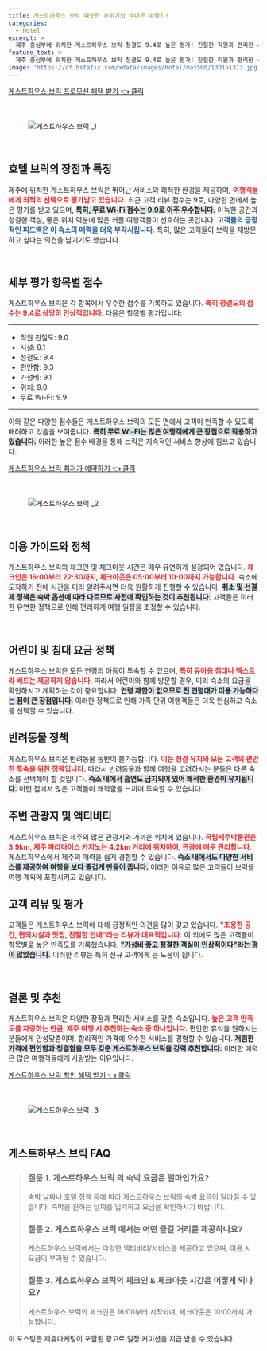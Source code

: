 ```yaml
---
title: 게스트하우스 브릭 따뜻한 분위기의 색다른 여행지!
categories:
  - Hotel
excerpt: >
  제주 중심부에 위치한 게스트하우스 브릭 청결도 9.4로 높은 평가! 친절한 직원과 편리한 시설로 만족감 넘치는 스테이를 경험해보세요. 가성비 최고 다시 찾고 싶은 곳!
feature_text: >
  제주 중심부에 위치한 게스트하우스 브릭 청결도 9.4로 높은 평가! 친절한 직원과 편리한 시설로 만족감 넘치는 스테이를 경험해보세요. 가성비 최고 다시 찾고 싶은 곳!
image: 'https://cf.bstatic.com/xdata/images/hotel/max500/130151313.jpg?k=d7c2d9a5f56c56d0f3e848ebaf2cb55d44303a452788422ee8066752b7965531&o=&hp=1'
---
```


<p><a class="modoo-button" href="https://tinyurl.com/24w5rq8u" rel="nofollow noopener">게스트하우스 브릭  프로모션 혜택 받기 👈 클릭</a></p><br/>
<figure class="image"><img alt="게스트하우스 브릭 _1" src="https://cf.bstatic.com/xdata/images/hotel/max1024x768/116431813.jpg?k=3ad9f083e89390baeaf932272cb1a53c6bfc873cac881283b715ad5efee6f892&amp;o=&amp;hp=1"/></figure><br/>

<h2 data-ke-size="size26" id="호텔_브릭의_장점과_특징">호텔 브릭의 장점과 특징</h2>
<p data-ke-size="size16">제주에 위치한 게스트하우스 브릭은 뛰어난 서비스와 쾌적한 환경을 제공하여, <b><span style="color: #ee2323;">여행객들에게 최적의 선택으로 평가받고 있습니다.</span></b> 최근 고객 리뷰 점수는 9로, 다양한 면에서 높은 평가를 받고 있으며, <b><span style="background-color: #21538527;">특히, 무료 Wi-Fi 점수는 9.9로 아주 우수합니다.</span></b> 아늑한 공간과 청결한 객실, 좋은 위치 덕분에 많은 커플 여행객들이 선호하는 곳입니다. <b><span style="color: #1a5490;">고객들의 긍정적인 피드백은 이 숙소의 매력을 더욱 부각시킵니다.</span></b> 특히, 많은 고객들이 브릭을 재방문하고 싶다는 의견을 남기기도 했습니다.</p>
<p data-ke-size="size16"> </p>
<h2 data-ke-size="size23" id="세부_평가_항목">세부 평가 항목별 점수</h2>
<p data-ke-size="size16">게스트하우스 브릭은 각 항목에서 우수한 점수를 기록하고 있습니다. <b><span style="color: #ee2323;">특히 청결도의 점수는 9.4로 상당히 인상적입니다.</span></b> 다음은 항목별 평가입니다:</p>
<hr contenteditable="false" data-ke-style="style5" data-ke-type="horizontalRule"/>
<ul data-ke-list-type="disc" style="list-style-type: disc;">
<li>직원 친절도: 9.0</li>
<li>시설: 9.1</li>
<li>청결도: 9.4</li>
<li>편안함: 9.3</li>
<li>가성비: 9.1</li>
<li>위치: 9.0</li>
<li>무료 Wi-Fi: 9.9</li>
</ul>
<hr contenteditable="false" data-ke-style="style5" data-ke-type="horizontalRule"/>
<p data-ke-size="size16">이와 같은 다양한 점수들은 게스트하우스 브릭의 모든 면에서 고객이 만족할 수 있도록 배려하고 있음을 보여줍니다. <b><span style="background-color: #21538527;">특히 무료 Wi-Fi는 많은 여행객에게 큰 장점으로 작용하고 있습니다.</span></b> 이러한 높은 점수 배경을 통해 브릭은 지속적인 서비스 향상에 힘쓰고 있습니다.</p>
<p><a class="modoo-button" href="https://tinyurl.com/24w5rq8u" rel="nofollow noopener">게스트하우스 브릭  최저가 예약하기 👈 클릭</a></p><br/>
<figure class="image"><img alt="게스트하우스 브릭 _2" src="https://cf.bstatic.com/xdata/images/hotel/max500/130151313.jpg?k=d7c2d9a5f56c56d0f3e848ebaf2cb55d44303a452788422ee8066752b7965531&amp;o=&amp;hp=1"/></figure><br/>
<h2 data-ke-size="size23" id="이용_가이드_와_정책">이용 가이드와 정책</h2>
<p data-ke-size="size16">게스트하우스 브릭의 체크인 및 체크아웃 시간은 매우 유연하게 설정되어 있습니다. <b><span style="color: #ee2323;">체크인은 16:00부터 22:30까지, 체크아웃은 05:00부터 10:00까지 가능합니다.</span></b> 숙소에 도착하기 전에 시간을 미리 알려주시면 더욱 원활하게 진행할 수 있습니다. <b><span style="background-color: #21538527;">취소 및 선결제 정책은 숙박 옵션에 따라 다르므로 사전에 확인하는 것이 추천됩니다.</span></b> 고객들은 이러한 유연한 정책으로 인해 편리하게 여행 일정을 조정할 수 있습니다.</p>
<p data-ke-size="size16"> </p>
<h2 data-ke-size="size23" id="어린이_정책">어린이 및 침대 요금 정책</h2>
<p data-ke-size="size16">게스트하우스 브릭은 모든 연령의 아동이 투숙할 수 있으며, <b><span style="color: #ee2323;">특히 유아용 침대나 엑스트라 베드는 제공하지 않습니다.</span></b> 따라서 어린이와 함께 방문할 경우, 미리 숙소의 요금을 확인하시고 계획하는 것이 중요합니다. <b><span style="background-color: #21538527;">연령 제한이 없으므로 전 연령대가 이용 가능하다는 점이 큰 장점입니다.</span></b> 이러한 정책으로 인해 가족 단위 여행객들은 더욱 안심하고 숙소를 선택할 수 있습니다.</p>
<h2 data-ke-size="size26" id="반려동물_정책">반려동물 정책</h2>
<p data-ke-size="size16">게스트하우스 브릭은 반려동물 동반이 불가능합니다. <b><span style="color: #ee2323;">이는 청결 유지와 모든 고객의 편안한 투숙을 위한 정책입니다.</span></b> 따라서 반려동물과 함께 여행을 고려하시는 분들은 다른 숙소를 선택해야 할 것입니다. <b><span style="background-color: #21538527;">숙소 내에서 흡연도 금지되어 있어 쾌적한 환경이 유지됩니다.</span></b> 이런 점에서 많은 고객들이 쾌적함을 느끼며 투숙할 수 있습니다.</p>
<h2 data-ke-size="size23" id="주변_관광지">주변 관광지 및 액티비티</h2>
<p data-ke-size="size16">게스트하우스 브릭은 제주의 많은 관광지와 가까운 위치에 있습니다. <b><span style="color: #ee2323;">국립제주박물관은 3.9km, 제주 파라다이스 카지노는 4.2km 거리에 위치하여, 관광에 매우 편리합니다.</span></b> 게스트하우스에서 제주의 매력을 쉽게 경험할 수 있습니다. <b><span style="background-color: #21538527;">숙소 내에서도 다양한 서비스를 제공하여 여행을 보다 즐겁게 만들어 줍니다.</span></b> 이러한 이유로 많은 고객들이 브릭을 여행 계획에 포함시키고 있습니다.</p>
<h2 data-ke-size="size26" id="고객_리뷰">고객 리뷰 및 평가</h2>
<p data-ke-size="size16">고객들은 게스트하우스 브릭에 대해 긍정적인 의견을 많이 갖고 있습니다. <b><span style="color: #ee2323;">"조용한 공간, 편의시설과 맛집, 친절한 안내"라는 리뷰가 대표적입니다.</span></b> 이 외에도 많은 고객들이 항목별로 높은 만족도를 기록했습니다. <b><span style="background-color: #21538527;">"가성비 좋고 청결한 객실이 인상적이다"라는 평이 많았습니다.</span></b> 이러한 리뷰는 특히 신규 고객에게 큰 도움이 됩니다.</p>
<p data-ke-size="size16"> </p>
<h2 data-ke-size="size23" id="결론_및_추천">결론 및 추천</h2>
<p data-ke-size="size16">게스트하우스 브릭은 다양한 장점과 편리한 서비스를 갖춘 숙소입니다. <b><span style="color: #ee2323;">높은 고객 만족도를 자랑하는 만큼, 제주 여행 시 추천하는 숙소 중 하나입니다.</span></b> 편안한 휴식을 원하시는 분들에게 안성맞춤이며, 합리적인 가격에 우수한 서비스를 경험할 수 있습니다. <b><span style="background-color: #21538527;">저렴한 가격에 편안함과 청결함을 모두 갖춘 게스트하우스 브릭을 강력 추천합니다.</span></b> 이러한 매력은 많은 여행객들에게 사랑받는 이유입니다.</p>

<p><a class="modoo-button" href="https://tinyurl.com/24w5rq8u" rel="nofollow noopener">게스트하우스 브릭  할인 혜택 받기 👈 클릭</a></p><br>

<figure class="image"><img src="https://cf.bstatic.com/xdata/images/hotel/max500/116430213.jpg?k=a80a1c9531413663b52b3c334cba5ce68a9485f8447f3115e60bcff2d5dedd19&o=&hp=1" alt="게스트하우스 브릭 _3"></figure><br>
<h2 id="게스트하우스 브릭 _FAQ">게스트하우스 브릭  FAQ</h2>
<div itemscope="" itemtype="https://schema.org/FAQPage"> 
<blockquote> 
<div itemscope="" itemprop="mainEntity" itemtype="https://schema.org/Question"> 
<h3 id="질문_1" itemprop="name">질문 1. 게스트하우스 브릭 의 숙박 요금은 얼마인가요?</h3> 
<div itemscope="" itemprop="acceptedAnswer" itemtype="https://schema.org/Answer"> 
<span itemprop="text"> 
<p>숙박 날짜나 호텔 정책 등에 따라 게스트하우스 브릭의 숙박 요금이 달라질 수 있습니다. 숙박을 원하는 날짜를 입력하고 요금을 확인하시기 바랍니다.</p> 
</span> 
</div> 
</div> 

<div itemscope="" itemprop="mainEntity" itemtype="https://schema.org/Question"> 
<h3 id="질문_2" itemprop="name">질문 2. 게스트하우스 브릭 에서는 어떤 즐길 거리를 제공하나요?</h3> 
<div itemscope="" itemprop="acceptedAnswer" itemtype="https://schema.org/Answer"> 
<span itemprop="text"> 
<p>게스트하우스 브릭에서는 다양한 액티비티/서비스를 제공하고 있으며, 이용 시 요금이 부과될 수 있습니다.</p> 
</span> 
</div> 
</div> 

<div itemscope="" itemprop="mainEntity" itemtype="https://schema.org/Question"> 
<h3 id="질문_3" itemprop="name">질문 3. 게스트하우스 브릭의 체크인 & 체크아웃 시간은 어떻게 되나요?</h3> 
<div itemscope="" itemprop="acceptedAnswer" itemtype="https://schema.org/Answer"> 
<span itemprop="text"> 
<p>게스트하우스 브릭의 체크인은 16:00부터 시작되며, 체크아웃은 10:00까지 가능합니다.</p> 
</span> 
</div> 
</div> 
</blockquote> 
</div><p>이 포스팅은 제휴마케팅이 포함된 광고로 일정 커미션을 지급 받을 수 있습니다.</p>

